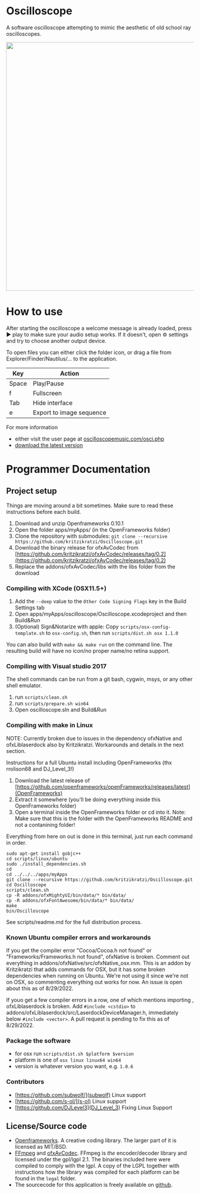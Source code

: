 Oscilloscope
===

A software oscilloscope attempting to mimic the aesthetic of old school ray oscilloscopes. 
	
<img src="docs/screenshot.png" width="667">

# How to use

After starting the oscilloscope a welcome message is already loaded, press ▶︎ play to make sure your audio setup works. If it doesn't, open ⚙ settings and try to choose another output device. 

To open files you can either click the folder icon, or drag a file from Explorer/Finder/Nautilus/... to the application. 


|Key   |Action|
|------|------|
|Space |Play/Pause|
|f     |Fullscreen|
|Tab   |Hide interface|
|e     |Export to image sequence|



For more information

* either visit the user page at <a href="https://oscilloscopemusic.com/osci.php">oscilloscopemusic.com/osci.php</a>
* [download the latest version](https://github.com/kritzikratzi/Oscilloscope/releases)


# Programmer Documentation

## Project setup 

Things are moving around a bit sometimes. 
Make sure to read these instructions before each build. 

1. Download and unzip Openframeworks 0.10.1
1. Open the folder apps/myApps/ (in the OpenFrameworks folder)
1. Clone the repository with submodules: `git clone --recursive https://github.com/kritzikratzi/Oscilloscope.git`
1. Download the binary release for ofxAvCodec from [https://github.com/kritzikratzi/ofxAvCodec/releases/tag/0.2](https://github.com/kritzikratzi/ofxAvCodec/releases/tag/0.2)
1. Replace the addons/ofxAvCodec/libs with the libs folder from the download


### Compiling with XCode (OSX11.5+)

1. Add the `--deep` value to the `Other Code Signing Flags` key in the Build Settings tab
1. Open apps/myApps/oscilloscope/Oscilloscope.xcodeproject and then Build&Run
1. (Optional) Sign&Notarize with apple: Copy `scripts/osx-config-template.sh` to `osx-config.sh`, then run `scripts/dist.sh osx 1.1.0`


You can also build with `make && make run` on the command line. The resulting build will have no icon/no proper name/no retina support. 

### Compiling with Visual studio 2017

The shell commands can be run from a git bash, cygwin, msys, or any other shell emulator. 

1. run `scripts/clean.sh`
1. run `scripts/prepare.sh win64`
1. Open oscilloscope.sln and Build&Run

### Compiling with make in Linux

NOTE: Currently broken due to issues in the dependency ofxNative and ofxLiblaserdock also by Kritzikratzi. Workarounds and details in the next section.

Instructions for a full Ubuntu install including OpenFrameworks (thx rrolison68 and DJ_Level_3!)

1. Download the latest release of [https://github.com/openframeworks/openFrameworks/releases/latest](OpenFrameworks)
2. Extract it somewhere (you'll be doing everything inside this OpenFrameworks folder)
3. Open a terminal inside the OpenFrameworks folder or cd into it.
	Note: Make sure that this is the folder with the OpenFrameworks README and not a contanining folder!
		
Everything from here on out is done in this terminal, just run each command in order.
	
	sudo apt-get install gobjc++
	cd scripts/linux/ubuntu
	sudo ./install_dependencies.sh
	cd
	cd ../../../apps/myApps
	git clone --recursive https://github.com/kritzikratzi/Oscilloscope.git
	cd Oscilloscope
	scripts/clean.sh
	cp -R addons/ofxMightyUI/bin/data/* bin/data/
	cp -R addons/ofxFontAwesome/bin/data/* bin/data/
	make
	bin/Oscilloscope
See scripts/readme.md for the full distribution process. 

### Known Ubuntu compiler errors and workarounds

If you get the compiler error "Cocoa/Cocoa.h not found" or "Frameworks/Frameworks.h not found", ofxNative is broken. Comment out everything in addons/ofxNative/src/ofxNative_osx.mm. This is an addon by Kritzikratzi that adds commands for OSX, but it has some broken dependencies when running on Ubuntu. We're not using it since we're not on OSX, so commenting everything out works for now. An issue is open about this as of 8/29/2022.

If youo get a few compiler errors in a row, one of which mentions importing <cstdio>, ofxLiblaserdock is broken. Add `#include <cstdio>` to addons/ofxLiblaserdock/src/LaserdockDeviceManager.h, immediately below `#include <vector>`. A pull request is pending to fix this as of 8/29/2022.

### Package the software

* for osx run `scripts/dist.sh $platform $version`
* platform is one of `osx linux linux64 win64`
* version is whatever version you want, e.g. `1.0.6`

### Contributors

* [https://github.com/subwolf/](subwolf) Linux support
* [https://github.com/s-ol/](s-ol) Linux support
* [https://github.com/DJLevel3](DJ_Level_3) Fixing Linux Support


## License/Source code

* [Openframeworks](http://openframeworks.cc). A creative coding library. The larger part of it is licensed as MIT/BSD. 
* [FFmpeg](http://www.ffmpeg.org/) and [ofxAvCodec](https://github.com/kritzikratzi/ofxAvCodec). FFmpeg is _the_ encoder/decoder library and licensed under the gpl/lgpl 2.1. The binaries included here were compiled to comply with the lgpl. A copy of the LGPL together with instructions how the library was compiled for each platform can be found in the `legal` folder. 
* The sourcecode for this application is freely available on [github](https://github.com/kritzikratzi/Oscilloscope). 
